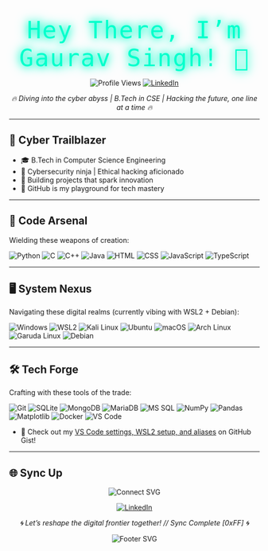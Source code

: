 <p align="center">
  <span style="font-family: 'Orbitron', monospace; font-size: 48px; color: #00ffcc; text-shadow: 0 0 15px #00ffcc, 0 0 25px #00ffcc; letter-spacing: 2px;">Hey There, I’m Gaurav Singh! 🚀</span>
</p>

<p align="center">
  <img src="https://komarev.com/ghpvc/?username=gauravsingh-02&color=00ffcc&style=flat-square" alt="Profile Views" /> 
  <a href="https://www.linkedin.com/in/gaurav-singh-com">
    <img src="https://img.shields.io/badge/Gaurav%20Singh-0077B5?style=flat-square&logo=linkedin&logoColor=white" alt="LinkedIn" />
  </a>
</p>

<p align="center">
  <em>🔥 Diving into the cyber abyss | B.Tech in CSE | Hacking the future, one line at a time 🔥</em>
</p>

---

## 🌌 Cyber Trailblazer

- 🎓 B.Tech in Computer Science Engineering  
- 🔐 Cybersecurity ninja | Ethical hacking aficionado  
- 💾 Building projects that spark innovation  
- 🌠 GitHub is my playground for tech mastery  

---

## 💾 Code Arsenal

Wielding these weapons of creation:

<p align="left">
  <img src="https://img.shields.io/badge/Python-3776AB?style=flat-square&logo=python&logoColor=white" alt="Python" />
  <img src="https://img.shields.io/badge/C-00599C?style=flat-square&logo=c&logoColor=white" alt="C" />
  <img src="https://img.shields.io/badge/C++-00599C?style=flat-square&logo=cplusplus&logoColor=white" alt="C++" />
  <img src="https://img.shields.io/badge/Java-007396?style=flat-square&logo=java&logoColor=white" alt="Java" />
  <img src="https://img.shields.io/badge/HTML5-E34F26?style=flat-square&logo=html5&logoColor=white" alt="HTML" />
  <img src="https://img.shields.io/badge/CSS3-1572B6?style=flat-square&logo=css3&logoColor=white" alt="CSS" />
  <img src="https://img.shields.io/badge/JavaScript-F7DF1E?style=flat-square&logo=javascript&logoColor=black" alt="JavaScript" />
  <img src="https://img.shields.io/badge/TypeScript-3178C6?style=flat-square&logo=typescript&logoColor=white" alt="TypeScript" />
</p>

---

## 🖥️ System Nexus

Navigating these digital realms (currently vibing with WSL2 + Debian):

<p align="left">
  <img src="https://img.shields.io/badge/Windows-0078D6?style=flat-square&logo=windows&logoColor=white" alt="Windows" />
  <img src="https://img.shields.io/badge/WSL2-0A3050?style=flat-square&logo=linux&logoColor=white" alt="WSL2" />
  <img src="https://img.shields.io/badge/Kali%20Linux-557C94?style=flat-square&logo=kalilinux&logoColor=white" alt="Kali Linux" />
  <img src="https://img.shields.io/badge/Ubuntu-E95420?style=flat-square&logo=ubuntu&logoColor=white" alt="Ubuntu" />
  <img src="https://img.shields.io/badge/macOS-000000?style=flat-square&logo=apple&logoColor=white" alt="macOS" />
  <img src="https://img.shields.io/badge/Arch%20Linux-1793D1?style=flat-square&logo=archlinux&logoColor=white" alt="Arch Linux" />
  <img src="https://img.shields.io/badge/Garuda%20Linux-FF5733?style=flat-square&logo=linux&logoColor=white" alt="Garuda Linux" />
  <img src="https://img.shields.io/badge/Debian-A81D33?style=flat-square&logo=debian&logoColor=white" alt="Debian" />
</p>

---

## 🛠️ Tech Forge

Crafting with these tools of the trade:

<p align="left">
  <img src="https://img.shields.io/badge/Git-F05032?style=flat-square&logo=git&logoColor=white" alt="Git" />
  <img src="https://img.shields.io/badge/SQLite-003B57?style=flat-square&logo=sqlite&logoColor=white" alt="SQLite" />
  <img src="https://img.shields.io/badge/MongoDB-47A248?style=flat-square&logo=mongodb&logoColor=white" alt="MongoDB" />
  <img src="https://img.shields.io/badge/MariaDB-003545?style=flat-square&logo=mariadb&logoColor=white" alt="MariaDB" />
  <img src="https://img.shields.io/badge/MS%20SQL-CC2927?style=flat-square&logo=microsoftsqlserver&logoColor=white" alt="MS SQL" />
  <img src="https://img.shields.io/badge/NumPy-013243?style=flat-square&logo=numpy&logoColor=white" alt="NumPy" />
  <img src="https://img.shields.io/badge/Pandas-150458?style=flat-square&logo=pandas&logoColor=white" alt="Pandas" />
  <img src="https://img.shields.io/badge/Matplotlib-11557C?style=flat-square&logo=python&logoColor=white" alt="Matplotlib" />
  <img src="https://img.shields.io/badge/Docker-2496ED?style=flat-square&logo=docker&logoColor=white" alt="Docker" />
  <img src="https://img.shields.io/badge/VS%20Code-007ACC?style=flat-square&logo=visualstudiocode&logoColor=white" alt="VS Code" />
</p>

- 🔧 Check out my [VS Code settings, WSL2 setup, and aliases](https://gist.github.com/gauravsingh-02) on GitHub Gist!

---

## 🌐 Sync Up

<p align="center">
  <img src="https://readme-typing-svg.demolab.com?font=Orbitron&size=30&duration=3000&pause=500&color=00FFCC&background=1A1A1A¢er=true&vCenter=true&width=430&lines=+[*]+Syncing+to+the+Grid...+🌠" alt="Connect SVG" />
</p>

<p align="center">
  <a href="https://www.linkedin.com/in/gaurav-singh-com">
    <img src="https://img.shields.io/badge/Gaurav%20Singh-0077B5?style=flat-square&logo=linkedin&logoColor=white" alt="LinkedIn" />
  </a>
</p>

<p align="center">
  <em>🌀 Let’s reshape the digital frontier together! // Sync Complete [0xFF] 🌀</em>
</p>

<p align="center">
  <img src="https://readme-typing-svg.demolab.com?font=VT323&size=22&duration=2500&pause=1000&color=00FFCC&background=1A1A1A¢er=true&vCenter=true&width=275&lines=0xHACK+_+Grid+Secured+_+0xHACK" alt="Footer SVG" />
</p>
